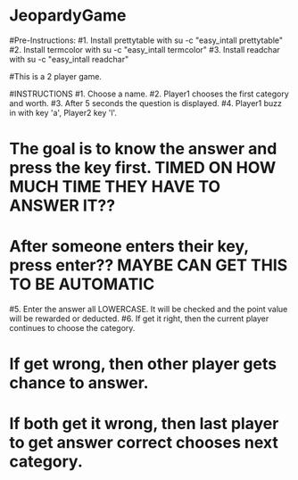 # JeopardyGame

#Pre-Instructions:
#1. Install prettytable with su -c "easy_intall prettytable"
#2. Install termcolor with su -c "easy_intall termcolor"
#3. Install readchar with su -c "easy_intall readchar"

#This is a 2 player game.

#INSTRUCTIONS
#1. Choose a name.
#2. Player1 chooses the first category and worth.
#3. After 5 seconds the question is displayed.
#4. Player1 buzz in with key 'a', Player2 key 'l'.
#	The goal is to know the answer and press the key first. TIMED ON HOW MUCH TIME THEY HAVE TO ANSWER IT??
#	After someone enters their key, press enter?? MAYBE CAN GET THIS TO BE AUTOMATIC
#5. Enter the answer all LOWERCASE. It will be checked and the point value will be rewarded or deducted.
#6. If get it right, then the current player continues to choose the category.
#	If get wrong, then other player gets chance to answer.
#	If both get it wrong, then last player to get answer correct chooses next category.

